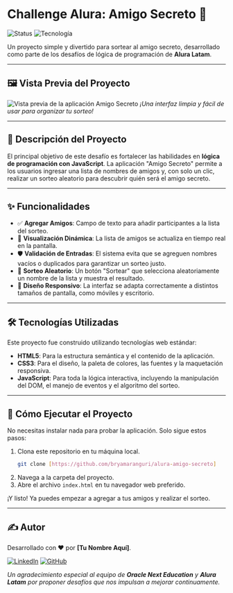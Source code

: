 # Challenge Alura: Amigo Secreto 🤫

![Status](https://img.shields.io/badge/status-finalizado-success)
![Tecnología](https://img.shields.io/badge/tecnología-JS%20|%20HTML%20|%20CSS-blue)

Un proyecto simple y divertido para sortear al amigo secreto, desarrollado como parte de los desafíos de lógica de programación de **Alura Latam**.

---

## 🖼️ Vista Previa del Proyecto

![Vista previa de la aplicación Amigo Secreto]([https://imgur.com/a/JTA5wN5])
_¡Una interfaz limpia y fácil de usar para organizar tu sorteo!_

---

## 📝 Descripción del Proyecto

El principal objetivo de este desafío es fortalecer las habilidades en **lógica de programación con JavaScript**. La aplicación "Amigo Secreto" permite a los usuarios ingresar una lista de nombres de amigos y, con solo un clic, realizar un sorteo aleatorio para descubrir quién será el amigo secreto.

---

## ✨ Funcionalidades

- ✅ **Agregar Amigos**: Campo de texto para añadir participantes a la lista del sorteo.
- 🎨 **Visualización Dinámica**: La lista de amigos se actualiza en tiempo real en la pantalla.
- 🛡️ **Validación de Entradas**: El sistema evita que se agreguen nombres vacíos o duplicados para garantizar un sorteo justo.
- 🎲 **Sorteo Aleatorio**: Un botón "Sortear" que selecciona aleatoriamente un nombre de la lista y muestra el resultado.
- 📱 **Diseño Responsivo**: La interfaz se adapta correctamente a distintos tamaños de pantalla, como móviles y escritorio.

---

## 🛠️ Tecnologías Utilizadas

Este proyecto fue construido utilizando tecnologías web estándar:

- **HTML5**: Para la estructura semántica y el contenido de la aplicación.
- **CSS3**: Para el diseño, la paleta de colores, las fuentes y la maquetación responsiva.
- **JavaScript**: Para toda la lógica interactiva, incluyendo la manipulación del DOM, el manejo de eventos y el algoritmo del sorteo.

---

## 🚀 Cómo Ejecutar el Proyecto

No necesitas instalar nada para probar la aplicación. Solo sigue estos pasos:

1.  Clona este repositorio en tu máquina local.
    ```bash
    git clone [https://github.com/bryamaranguri/alura-amigo-secreto]
    ```
2.  Navega a la carpeta del proyecto.
3.  Abre el archivo `index.html` en tu navegador web preferido.

¡Y listo! Ya puedes empezar a agregar a tus amigos y realizar el sorteo.

---

## ✍️ Autor

Desarrollado con ❤️ por **[Tu Nombre Aquí]**.

[![LinkedIn](https://img.shields.io/badge/LinkedIn-0077B5?style=for-the-badge&logo=linkedin&logoColor=white)](https://www.linkedin.com/in/bryam-aranguri/)
[![GitHub](https://img.shields.io/badge/GitHub-100000?style=for-the-badge&logo=github&logoColor=white)](https://github.com/bryamaranguri)

_Un agradecimiento especial al equipo de **Oracle Next Education** y **Alura Latam** por proponer desafíos que nos impulsan a mejorar continuamente._
